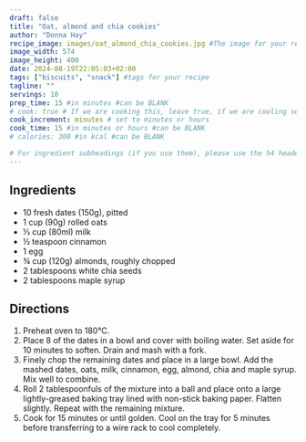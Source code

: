 ```yaml
---
draft: false
title: "Oat, almond and chia cookies"
author: "Donna Hay"
recipe_image: images/oat_almond_chia_cookies.jpg #The image for your recipe
image_width: 574
image_height: 400
date: 2024-08-19T22:05:03+02:00
tags: ["biscuits", "snack"] #tags for your recipe
tagline: ""
servings: 10
prep_time: 15 #in minutes #can be BLANK
# cook: true # If we are cooking this, leave true, if we are cooling set to false
cook_increment: minutes # set to minutes or hours
cook_time: 15 #in minutes or hours #can be BLANK
# calories: 300 #in kcal #can be BLANK

# For ingredient subheadings (if you use them), please use the h4 header.  For print view I have those elements targeted
---
```



## Ingredients

- 10 fresh dates (150g), pitted 
- 1 cup (90g) rolled oats
- ⅓ cup (80ml) milk
- ½ teaspoon cinnamon
- 1 egg
- ¾ cup (120g) almonds, roughly chopped 
- 2 tablespoons white chia seeds
- 2 tablespoons maple syrup

## Directions

1. Preheat oven to 180°C. 
2. Place 8 of the dates in a bowl and cover with boiling water. Set aside for 10 minutes to soften. Drain and mash with a fork. 
3. Finely chop the remaining dates and place in a large bowl. Add the mashed dates, oats, milk, cinnamon, egg, almond, chia and maple syrup. Mix well to combine.
4. Roll 2 tablespoonfuls of the mixture into a ball and place onto a large lightly-greased baking tray lined with non-stick baking paper. Flatten slightly. Repeat with the remaining mixture. 
5. Cook for 15 minutes or until golden. Cool on the tray for 5 minutes before transferring to a wire rack to cool completely.
